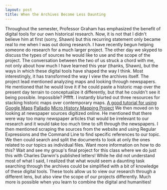 ```yaml
---
layout: post
title: When the Archives Become Less Daunting
---
```


Throughout the semester, Professor Graham has emphasized the benefit of digital tools for our own historical research. Now, it is not that I didn't believe him at first (sorry, Shawn) but this recurring statement only became real to me when I was out doing research. 
I have recently begun helping someone do research for a much larger project. The other day we skyped to discuss the types of sources he would like to use and the scope of the project. 
The conversation between the two of us struck a chord with me, not only about how much I have learned this year (thanks, Shawn), but the ways in which these digital tools have shaped the way I think. 
Most interestingly, it has transformed the way I view the archives itself. 
The project lead mentioned analyzing maps and looking through newspapers. He mentioned that he would love it if he could paste a historic map over the present day terrain to conceptualize it differently, but that he couldn't see it being possible. 
Impossible? Pfffft. I instantly blurted out three resources for stacking historic maps over contemporary maps. 
[A good tutorial for using Google Maps](http://programminghistorian.org/lessons/googlemaps-googleearth)
[Palladio](http://palladio.designhumanities.org/#/)
[Micro History Mapping Project](http://xtina-r.github.io/daea/)
We then moved on to looking at newspaper sources digitized online. He mentioned that there were way too many newspaper articles that would be irrelevant to our research and it would take too much time to sift through the newspapers. I then mentioned scraping the sources from the website and using Regular Expressions and the Command Line to find specific references to our topic. We then could search and split the documents to look at only the ones related to our topics as individual files. Want more information on how to do this? Wait and see my group's final project for this class where we do just this with Charles Darwin's published letters! 
While he did not understand most of what I said, I realized that what would seem a daunting task searching through the archives could be simplified with a bit of knowledge of these digital tools. These tools allow us to view our research through a different lens, but also view the scope of our projects differently. Much more is possible when you learn to combine the digital and humanities! 
